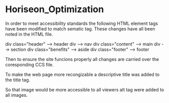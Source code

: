 # Horiseon_Optimization

In order to meet accessibility standards the following HTML element tags have been modified to match sematic tag. These changes have all been noted in the HTML file.

  div class="header" --> header
  div --> nav
  div class="content" --> main
  div  --> section 
  div class="benefits" --> aside
  div class="footer" --> footer

Then to ensure the site funcions properly all changes are carried over the coresponding CCS file.
  
To make the web page more recongizable a descriptive title was added to the title tag.
  
So that image would be more accessible to all viewers alt tag were added to all images.
  